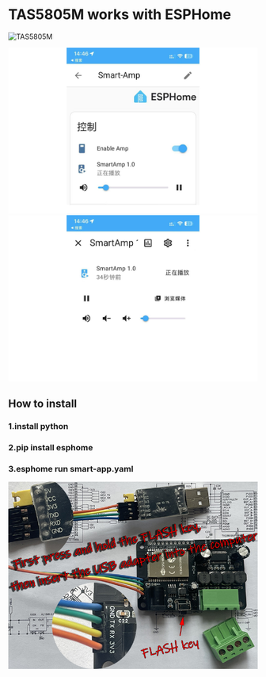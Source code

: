 # TAS5805M works with ESPHome 
![TAS5805M](https://www.ti.com/product/TAS5805M)

![Smart Amplifier ESP32](/photos/201.jpg)
![Smart Amplifier ESP32](/photos/202.jpg)

## How to install
### 1.install python
### 2.pip install esphome
### 3.esphome run smart-app.yaml

![Smart Amplifier ESP32](/photos/003-800.jpg)

